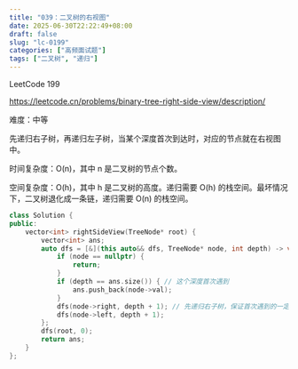 ```yaml
---
title: "039：二叉树的右视图"
date: 2025-06-30T22:22:49+08:00
draft: false
slug: "lc-0199"
categories: ["高频面试题"]
tags: ["二叉树", "递归"]
---
```


LeetCode 199

https://leetcode.cn/problems/binary-tree-right-side-view/description/

难度：中等

先递归右子树，再递归左子树，当某个深度首次到达时，对应的节点就在右视图中。

时间复杂度：O(n)，其中 n 是二叉树的节点个数。

空间复杂度：O(h)，其中 h 是二叉树的高度。递归需要 O(h) 的栈空间。最坏情况下，二叉树退化成一条链，递归需要 O(n) 的栈空间。

<!--more-->

```cpp
class Solution {
public:
    vector<int> rightSideView(TreeNode* root) {
        vector<int> ans;
        auto dfs = [&](this auto&& dfs, TreeNode* node, int depth) -> void {
            if (node == nullptr) {
                return;
            }
            if (depth == ans.size()) { // 这个深度首次遇到
                ans.push_back(node->val);
            }
            dfs(node->right, depth + 1); // 先递归右子树，保证首次遇到的一定是最右边的节点
            dfs(node->left, depth + 1);
        };
        dfs(root, 0);
        return ans;
    }
};
```

